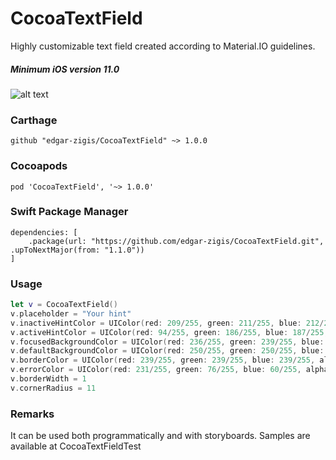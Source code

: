 # CocoaTextField

Highly customizable text field created according to Material.IO guidelines.
##### Minimum iOS version 11.0

![alt text](https://github.com/edgar-zigis/CocoaTextField/blob/master/sample.gif?raw=true)

### Carthage

```
github "edgar-zigis/CocoaTextField" ~> 1.0.0
```
### Cocoapods

```
pod 'CocoaTextField', '~> 1.0.0'
```
### Swift Package Manager

```
dependencies: [
    .package(url: "https://github.com/edgar-zigis/CocoaTextField.git", .upToNextMajor(from: "1.1.0"))
]
```
### Usage
``` swift
let v = CocoaTextField()
v.placeholder = "Your hint"
v.inactiveHintColor = UIColor(red: 209/255, green: 211/255, blue: 212/255, alpha: 1)
v.activeHintColor = UIColor(red: 94/255, green: 186/255, blue: 187/255, alpha: 1)
v.focusedBackgroundColor = UIColor(red: 236/255, green: 239/255, blue: 239/255, alpha: 1)
v.defaultBackgroundColor = UIColor(red: 250/255, green: 250/255, blue: 250/255, alpha: 1)
v.borderColor = UIColor(red: 239/255, green: 239/255, blue: 239/255, alpha: 1)
v.errorColor = UIColor(red: 231/255, green: 76/255, blue: 60/255, alpha: 0.7)
v.borderWidth = 1
v.cornerRadius = 11
```
### Remarks
It can be used both programmatically and with storyboards. Samples are available at CocoaTextFieldTest
